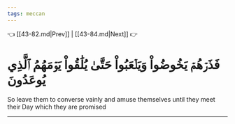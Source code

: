 ```yaml
---
tags: meccan
---
```


👈 [[43-82.md|Prev]] | [[43-84.md|Next]] 👉

# فَذَرۡهُمۡ يَخُوضُواْ وَيَلۡعَبُواْ حَتَّىٰ يُلَٰقُواْ يَوۡمَهُمُ ٱلَّذِي يُوعَدُونَ

So leave them to converse vainly and amuse themselves until they meet their Day which they are promised

---

